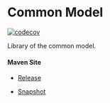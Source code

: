 # Common Model

[![codecov](https://codecov.io/gh/bremersee/common-model/branch/master/graph/badge.svg)](https://codecov.io/gh/bremersee/common-model)

Library of the common model.

#### Maven Site

- [Release](https://bremersee.github.io/common-model/index.html)

- [Snapshot](https://nexus.bremersee.org/repository/maven-sites/common-model/2.3.1-SNAPSHOT/index.html)
